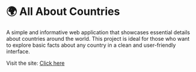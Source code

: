 # 🌍 All About Countries

A simple and informative web application that showcases essential details about countries around the world. This project is ideal for those who want to explore basic facts about any country in a clean and user-friendly interface.

Visit the site:  <a href="https://turki20.github.io/All-About-Countries/" target="_blank">Click here</a>
